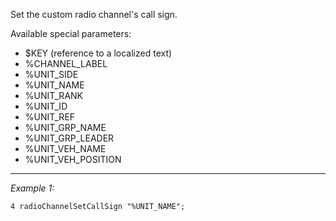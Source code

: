 Set the custom radio channel's call sign. 

Available special parameters:
* $KEY (reference to a localized text)
* %CHANNEL_LABEL
* %UNIT_SIDE
* %UNIT_NAME
* %UNIT_RANK
* %UNIT_ID
* %UNIT_REF
* %UNIT_GRP_NAME
* %UNIT_GRP_LEADER
* %UNIT_VEH_NAME
* %UNIT_VEH_POSITION


---
*Example 1:*
```sqf
4 radioChannelSetCallSign "%UNIT_NAME";
```